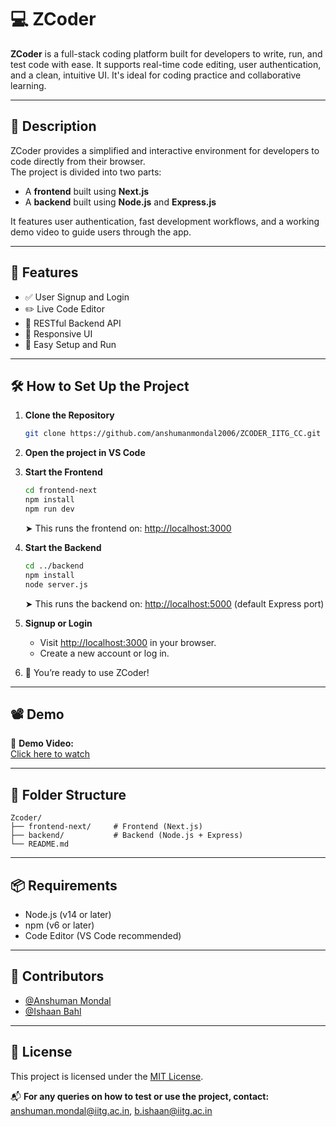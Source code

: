 # 💻 ZCoder

**ZCoder** is a full-stack coding platform built for developers to write, run, and test code with ease. It supports real-time code editing, user authentication, and a clean, intuitive UI. It's ideal for coding practice and collaborative learning.

---

## 🧠 Description

ZCoder provides a simplified and interactive environment for developers to code directly from their browser.  
The project is divided into two parts:
- A **frontend** built using **Next.js**
- A **backend** built using **Node.js** and **Express.js**

It features user authentication, fast development workflows, and a working demo video to guide users through the app.

---

## 🚀 Features

- ✅ User Signup and Login
- ✏️ Live Code Editor
- 🔧 RESTful Backend API
- 📱 Responsive UI
- 🚀 Easy Setup and Run

---

## 🛠️ How to Set Up the Project

1. **Clone the Repository**
   ```bash
   git clone https://github.com/anshumanmondal2006/ZCODER_IITG_CC.git
   ```

2. **Open the project in VS Code**

3. **Start the Frontend**
   ```bash
   cd frontend-next
   npm install
   npm run dev
   ```
   ➤ This runs the frontend on: [http://localhost:3000](http://localhost:3000)

4. **Start the Backend**
   ```bash
   cd ../backend
   npm install
   node server.js
   ```
   ➤ This runs the backend on: [http://localhost:5000](http://localhost:5000) (default Express port)

5. **Signup or Login**
   - Visit [http://localhost:3000](http://localhost:3000) in your browser.
   - Create a new account or log in.

6. 🎉 You’re ready to use ZCoder!

---

## 📽️ Demo

🎥 **Demo Video:**  
[Click here to watch](https://github.com/TheAdich/Zcoder/assets/128921226/7c473ef5-e9ab-4255-8be2-9f5911e74d01)

---

## 📁 Folder Structure

```
Zcoder/
├── frontend-next/     # Frontend (Next.js)
├── backend/           # Backend (Node.js + Express)
└── README.md
```

---

## 📦 Requirements

- Node.js (v14 or later)
- npm (v6 or later)
- Code Editor (VS Code recommended)

---

## 🙋 Contributors

- [@Anshuman Mondal](https://github.com/anshumanmondal2006)
- [@Ishaan Bahl](https://github.com/ishaaniitg)

---

## 📝 License

This project is licensed under the [MIT License](https://opensource.org/licenses/MIT).

📬 **For any queries on how to test or use the project, contact:**  
[anshuman.mondal@iitg.ac.in](mailto:anshuman.mondal@iitg.ac.in), [b.ishaan@iitg.ac.in](mailto:b.ishaan@iitg.ac.in)

